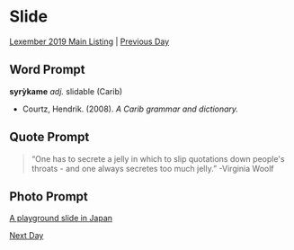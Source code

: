 # Slide
[Lexember 2019 Main Listing](toc_lex19.md) | [Previous Day](11)

## Word Prompt

**syrỳkame** _adj._ slidable (Carib)

+ Courtz, Hendrik. (2008). _A Carib grammar and dictionary._

## Quote Prompt

> “One has to secrete a jelly in which to slip quotations down people's throats - and one always secretes too much jelly.” -Virginia Woolf

## Photo Prompt

[A playground slide in Japan](https://en.wikipedia.org/wiki/File:Playground_slide1.jpg)

[Next Day](13)
